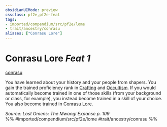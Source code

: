 ```yaml
---
obsidianUIMode: preview
cssclass: pf2e,pf2e-feat
tags:
- imported/compendium/src/pf2e/lome
- trait/ancestry/conrasu
aliases: ["Conrasu Lore"]
---
```

# Conrasu Lore  *Feat 1*  
[conrasu](conrasu-loag.md)  


You have learned about your history and your people from shapers. You gain the trained proficiency rank in [Crafting](../skills.md#Crafting) and [Occultism](../skills.md#Occultism). If you would automatically become trained in one of those skills (from your background or class, for example), you instead become trained in a skill of your choice. You also become trained in [Conrasu Lore](../skills.md#Lore).

*Source: Lost Omens: The Mwangi Expanse p. 109*  
%% #imported/compendium/src/pf2e/lome #trait/ancestry/conrasu %%